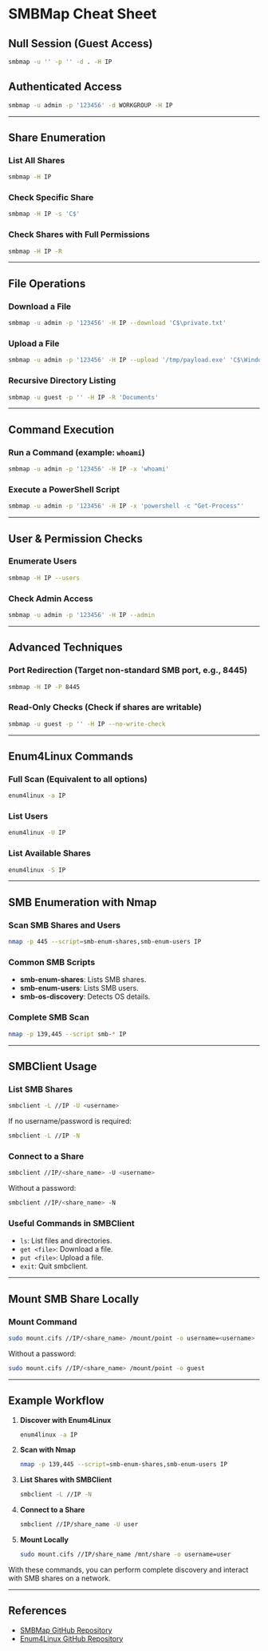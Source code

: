 # SMBMap Cheat Sheet

## Null Session (Guest Access)
```bash
smbmap -u '' -p '' -d . -H IP
```

## Authenticated Access
```bash
smbmap -u admin -p '123456' -d WORKGROUP -H IP
```

---

## Share Enumeration
### List All Shares
```bash
smbmap -H IP
```
### Check Specific Share
```bash
smbmap -H IP -s 'C$'
```
### Check Shares with Full Permissions
```bash
smbmap -H IP -R
```

---

## File Operations
### Download a File
```bash
smbmap -u admin -p '123456' -H IP --download 'C$\private.txt'
```
### Upload a File
```bash
smbmap -u admin -p '123456' -H IP --upload '/tmp/payload.exe' 'C$\Windows\Temp\payload.exe'
```
### Recursive Directory Listing
```bash
smbmap -u guest -p '' -H IP -R 'Documents'
```

---

## Command Execution
### Run a Command (example: `whoami`)
```bash
smbmap -u admin -p '123456' -H IP -x 'whoami'
```
### Execute a PowerShell Script
```bash
smbmap -u admin -p '123456' -H IP -x 'powershell -c "Get-Process"'
```

---

## User & Permission Checks
### Enumerate Users
```bash
smbmap -H IP --users
```
### Check Admin Access
```bash
smbmap -u admin -p '123456' -H IP --admin
```

---

## Advanced Techniques
### Port Redirection (Target non-standard SMB port, e.g., 8445)
```bash
smbmap -H IP -P 8445
```
### Read-Only Checks (Check if shares are writable)
```bash
smbmap -u guest -p '' -H IP --no-write-check
```

---

## Enum4Linux Commands
### Full Scan (Equivalent to all options)
```bash
enum4linux -a IP
```
### List Users
```bash
enum4linux -U IP
```
### List Available Shares
```bash
enum4linux -S IP
```

---

## SMB Enumeration with Nmap
### Scan SMB Shares and Users
```bash
nmap -p 445 --script=smb-enum-shares,smb-enum-users IP
```
### Common SMB Scripts
- **smb-enum-shares**: Lists SMB shares.
- **smb-enum-users**: Lists SMB users.
- **smb-os-discovery**: Detects OS details.

### Complete SMB Scan
```bash
nmap -p 139,445 --script smb-* IP
```

---

## SMBClient Usage
### List SMB Shares
```bash
smbclient -L //IP -U <username>
```
If no username/password is required:
```bash
smbclient -L //IP -N
```

### Connect to a Share
```bash
smbclient //IP/<share_name> -U <username>
```
Without a password:
```bash
smbclient //IP/<share_name> -N
```

### Useful Commands in SMBClient
- `ls`: List files and directories.
- `get <file>`: Download a file.
- `put <file>`: Upload a file.
- `exit`: Quit smbclient.

---

## Mount SMB Share Locally
### Mount Command
```bash
sudo mount.cifs //IP/<share_name> /mount/point -o username=<username>
```
Without a password:
```bash
sudo mount.cifs //IP/<share_name> /mount/point -o guest
```

---

## Example Workflow

1. **Discover with Enum4Linux**
   ```bash
   enum4linux -a IP
   ```

2. **Scan with Nmap**
   ```bash
   nmap -p 139,445 --script=smb-enum-shares,smb-enum-users IP
   ```

3. **List Shares with SMBClient**
   ```bash
   smbclient -L //IP -N
   ```

4. **Connect to a Share**
   ```bash
   smbclient //IP/share_name -U user
   ```

5. **Mount Locally**
   ```bash
   sudo mount.cifs //IP/share_name /mnt/share -o username=user
   ```

With these commands, you can perform complete discovery and interact with SMB shares on a network.

---

## References
- [SMBMap GitHub Repository](https://github.com/ShawnDEvans/smbmap)
- [Enum4Linux GitHub Repository](https://github.com/noobosaurus-r3x/)
